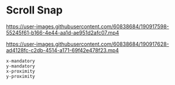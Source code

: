 # Scroll Snap

https://user-images.githubusercontent.com/60838684/190917598-55245f61-b166-4e44-aa1d-ae951d2afc07.mp4

https://user-images.githubusercontent.com/60838684/190917628-ad4128fc-c2db-4514-a171-69f42e478f23.mp4

```
x-mandatory
y-mandatory
x-proximity
y-proximity
```
